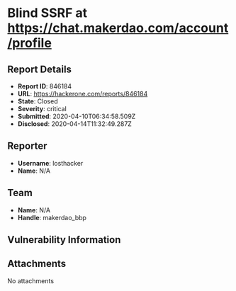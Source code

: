 # Blind SSRF at https://chat.makerdao.com/account/profile

## Report Details
- **Report ID**: 846184
- **URL**: https://hackerone.com/reports/846184
- **State**: Closed
- **Severity**: critical
- **Submitted**: 2020-04-10T06:34:58.509Z
- **Disclosed**: 2020-04-14T11:32:49.287Z

## Reporter
- **Username**: losthacker
- **Name**: N/A

## Team
- **Name**: N/A
- **Handle**: makerdao_bbp

## Vulnerability Information


## Attachments
No attachments
